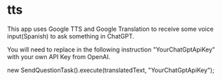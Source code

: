 # tts


This app uses Google TTS and Google Translation to receive some voice input(Spanish) to ask something in ChatGPT.


You will need to replace in the following instruction "YourChatGptApiKey" with your own API Key from OpenAI.

   new SendQuestionTask().execute(translatedText, "YourChatGptApiKey");
   
   
   
